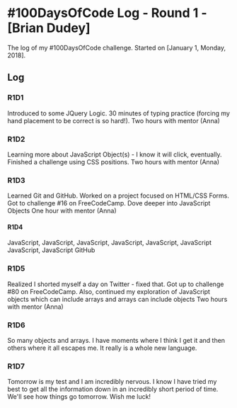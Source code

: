 # #100DaysOfCode Log - Round 1 - [Brian Dudey]

The log of my #100DaysOfCode challenge. Started on [January 1, Monday, 2018].

## Log

### R1D1 
Introduced to some JQuery Logic. 30 minutes of typing practice (forcing my hand placement to be correct is so hard!). 
Two hours with mentor (Anna)

### R1D2
Learning more about JavaScript Object(s) - I know it will click, eventually. Finished a challenge using CSS positions.
Two hours with mentor (Anna)

### R1D3
Learned Git and GitHub. Worked on a project focused on HTML/CSS Forms. Got to challenge #16 on FreeCodeCamp. Dove deeper into JavaScript Objects
One hour with mentor (Anna)

#### R1D4
JavaScript, JavaScript, 
JavaScript, JavaScript,
JavaScript, JavaScript
JavaScript, JavaScript
GitHub

### R1D5
Realized I shorted myself a day on Twitter - fixed that. Got up to challenge #80 on FreeCodeCamp.
Also, continued my exploration of JavaScript objects which can include arrays and arrays can include objects
Two hours with mentor (Anna)

### R1D6
So many objects and arrays. I have moments where I think I get it and then others where it all escapes me. It really is a whole new language.

### R1D7
Tomorrow is my test and I am incredibly nervous. I know I have tried my best to get all the information down in an incredibly short period of time. We'll see how things go tomorrow. Wish me luck!
